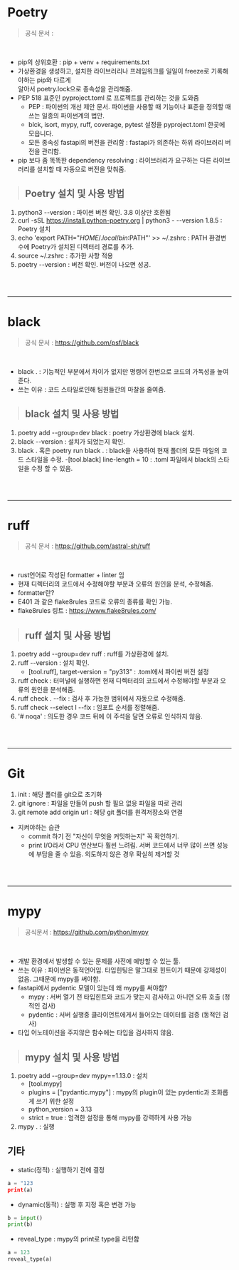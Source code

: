 # Poetry
>공식 문서 : 
<br>

- pip의 상위호환 : pip + venv + requirements.txt
- 가상환경을 생성하고, 설치한 라이브러리나 프레임워크를 일일이 freeze로 기록해야하는 pip와 다르게  
알아서 poetry.lock으로 종속성을 관리해줌. 
- PEP 518 표준인 pyproject.toml 로 프로젝트를 관리하는 것을 도와줌
    - PEP : 파이썬의 개선 제안 문서. 파이썬을 사용할 때 기능이나 표준을 정의할 때 쓰는 일종의 파이썬계의 법안.
    - blck, isort, mypy, ruff, coverage, pytest 설정을 pyproject.toml 한곳에 모읍니다.
    - 모든 종속성 fastapi의 버전을 관리함 : fastapi가 의존하는 하위 라이브러리 버전을 관리함.
- pip 보다 좀 똑똑한 dependency resolving : 라이브러리가 요구하는 다른 라이브러리를 설치할 때 자동으로 버전을 맞춰줌.



>## Poetry 설치 및 사용 방법
1. python3 --version : 파이썬 버전 확인. 3.8 이상만 호환됨
2. curl -sSL https://install.python-poetry.org | python3 - --version 1.8.5 : Poetry 설치
3. echo 'export PATH="$HOME/.local/bin:$PATH"' >> ~/.zshrc : PATH 환경변수에 Poetry가 설치된 디렉터리 경로를 추가.
4. source ~/.zshrc : 추가한 사항 적용
5. poetry --version : 버전 확인. 버전이 나오면 성공.

<br>
<br>

---

# black
>공식 문서 : https://github.com/psf/black
<br>

- black . : 기능적인 부분에서 차이가 없지만 명령어 한번으로 코드의 가독성을 높여준다.
- 쓰는 이유 : 코드 스타일로인해 팀원들간의 마찰을 줄여줌.

>## black 설치 및 사용 방법
1. poetry add --group=dev black : poetry 가상환경에 black 설치.
2. black --version : 설치가 되었는지 확인.
3. black . 혹은 poetry run black . : black을 사용하여 현재 폴더의 모든 파일의 코드 스타일을 수정.
    -[tool.black] line-length = 10 : .toml 파일에서 black의 스타일을 수정 할 수 있음.

<br>
<br>

---

# ruff
>공식 문서 : https://github.com/astral-sh/ruff
<br>

- rust언어로 작성된 formatter + linter 임
- 현재 디렉터리의 코드에서 수정해야할 부분과 오류의 원인을 분석, 수정해줌.
- formatter란?
- E401 과 같은 flake8rules 코드로 오류의 종류를 확인 가능.
- flake8rules 링트 : https://www.flake8rules.com/

>## ruff 설치 및 사용 방법
1. poetry add --group=dev ruff : ruff를 가상환경에 설치.
2. ruff --version : 설치 확인.
    - [tool.ruff], target-version = "py313" : .toml에서 파이썬 버전 설정
3. ruff check : 터미널에 실행하면 현재 디렉터리의 코드에서 수정해야할 부분과 오류의 원인을 분석해줌.
4. ruff check . --fix : 검사 후 가능한 범위에서 자동으로 수정해줌.
5. ruff check --select I --fix : 임포트 순서를 정렬해줌.
5. '# noqa' : 의도한 경우 코드 뒤에 이 주석을 달면 오류로 인식하지 않음.

<br>
<br>

---

# Git
1. init : 해당 폴더를 git으로 초기화
2. git ignore : 파일을 만들어 push 할 필요 없응 파일을 따로 관리
3. git remote add origin url : 해당 git 폴더를 원격저장소와 연결
- 지켜야하는 습관
    - commit 하기 전 "자신이 무엇을 커밋하는지" 꼭 확인하기.
    - print I/O라서 CPU 연산보다 훨씬 느려림. 서버 코드에서 너무 많이 쓰면 성능에 부담을 줄 수 있음. 의도하지 않은 경우 확실히 제거할 것

<br>
<br>

---

# mypy
>공식문서 : https://github.com/python/mypy
<br>

- 개발 환경에서 발생할 수 있는 문제를 사전에 예방할 수 있는 툴.
- 쓰는 이유 : 파이썬은 동적언어임. 타입힌팅은 말그대로 힌트이기 때문에 강제성이 없음. 그때문에 mypy를 써야함.
- fastapi에서 pydentic 모델이 있는데 왜 mypy를 써야함?
    - mypy : 서버 열기 전 타입힌트와 코드가 맞는지 검사하고 아니면 오류 호출 (정적인 검사)
    - pydentic : 서버 실행중 클라이언트에게서 들어오는 데이터를 검증 (동적인 검사)
- 타입 어노테이션을 주지않은 함수에는 타입을 검사하지 않음.


>## mypy 설치 및 사용 방법
1. poetry add --group=dev mypy==1.13.0 : 설치
    - [tool.mypy]
    - plugins = ["pydantic.mypy"] : mypy의 plugin이 있는 pydentic과 조화롭게 쓰기 위한 설정
    - python_version = 3.13
    - strict = true : 엄격한 설정을 통해 mypy를 강력하게 사용 가능
2. mypy . : 실행


## 기타
- static(정적) : 실행하기 전에 결정
```python
a = "123
print(a)
```

- dynamic(동적) : 실행 후 지정 혹은 변경 가능
```python
b = input()
print(b)
```

- reveal_type : mypy의 print로 type을 리턴함
```python
a = 123
reveal_type(a)
```